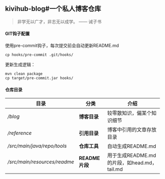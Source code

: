 ## kivihub-blog#一个私人博客仓库

> 非学无以广才，非志无以成学。 —— 诫子书

#### GIT钩子配置

使用pre-commit钩子，每次提交前会自动更新README.md

```shell
cp hooks/pre-commit .git/hooks/
```

更新生成逻辑：
```shell
mvn clean package
cp target/pre-commit.jar hooks/
```

#### 仓库目录

| 目录                           | 分类           | 介绍                                |
|------------------------------|--------------|-----------------------------------|
| */blog*                      | **博客目录**     | 较零散知识，偏某个知识细节                     |
| */reference*                 | **引用目录**     | 博客中引用的文章存放目录                      |
| */src/main/java/repo/tools*  | **仓库工具**     | 自动生成README.md                     |
| */src/main/resources/readme* | **README片段** | 用于生成README.md的片段，如head.md，tail.md |